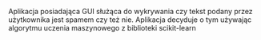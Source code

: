 Aplikacja posiadająca GUI służąca do wykrywania czy tekst podany przez użytkownika jest spamem czy też nie.
Aplikacja decyduje o tym używając algorytmu uczenia maszynowego z biblioteki scikit-learn
